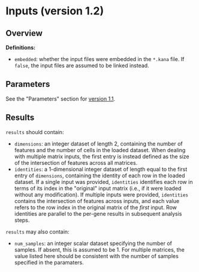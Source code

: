 # Inputs (version 1.2)

## Overview

**Definitions:**

- `embedded`: whether the input files were embedded in the `*.kana` file.
  If `false`, the input files are assumed to be linked instead.

## Parameters

See the "Parameters" section for [version 1.1](v1_1.md).

## Results

`results` should contain:

- `dimensions`: an integer dataset of length 2,
  containing the number of features and the number of cells in the loaded dataset.
  When dealing with multiple matrix inputs, the first entry is instead defined as the size of the intersection of features across all matrices.
- `identities`: a 1-dimensional integer dataset of length equal to the first entry of `dimensions`, containing the identity of each row in the loaded dataset.
  If a single input was provided, `identities` identifies each row in terms of its index in the "original" input matrix (i.e., if it were loaded without any modification).
  If multiple inputs were provided, `identities` contains the intersection of features across inputs, and each value refers to the row index in the original matrix of the _first_ input.
  Row identities are parallel to the per-gene results in subsequent analysis steps.

`results` may also contain:

- `num_samples`: an integer scalar dataset specifying the number of samples.
  If absent, this is assumed to be 1.
  For multiple matrices, the value listed here should be consistent with the number of samples specified in the paramaters.
